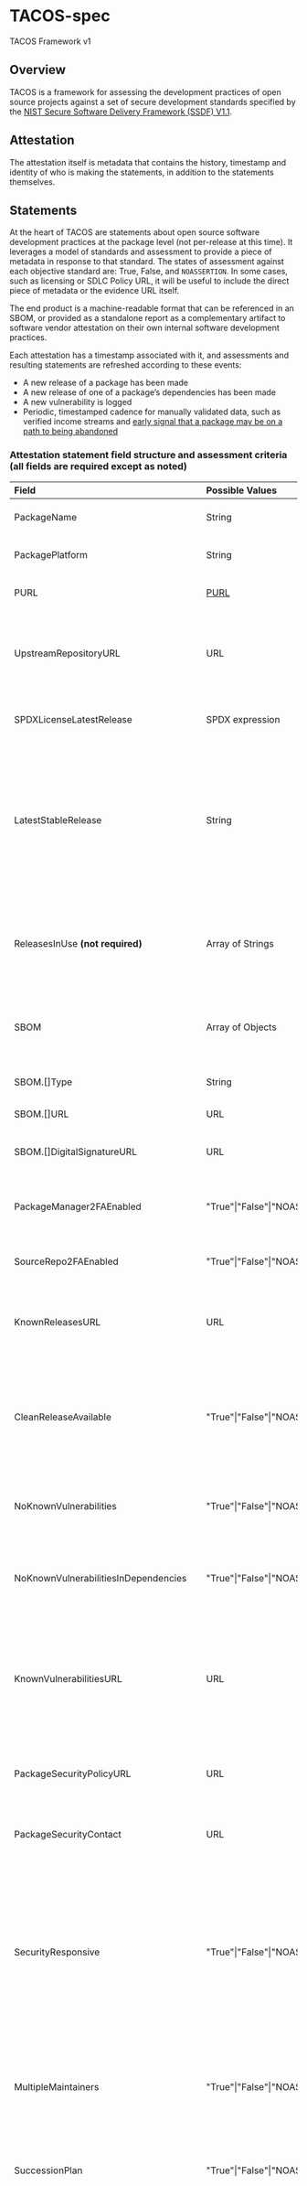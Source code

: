 # TACOS-spec
TACOS Framework v1

## Overview
TACOS is a framework for assessing the development practices of open source projects against a set of secure development standards specified by the [NIST Secure Software Delivery Framework (SSDF) V1.1](https://csrc.nist.gov/Projects/ssdf).

## Attestation
The attestation itself is metadata that contains the history, timestamp and identity of who is making the statements, in addition to the statements themselves.

## Statements
At the heart of TACOS are statements about open source software development practices at the package level (not per-release at this time). It leverages a model of standards and assessment to provide a piece of metadata in response to that standard. The states of assessment against each objective standard are: True, False, and `NOASSERTION`. In some cases, such as licensing or SDLC Policy URL, it will be useful to include the direct piece of metadata or the evidence URL itself.  

The end product is a machine-readable format that can be referenced in an SBOM, or provided as a standalone report as a complementary artifact to software vendor attestation on their own internal software development practices.

Each attestation has a timestamp associated with it, and assessments and resulting statements are refreshed according to these events:
- A new release of a package has been made
- A new release of one of a package’s dependencies has been made
- A new vulnerability is logged
- Periodic, timestamped cadence for manually validated data, such as verified income streams and [early signal that a package may be on a path to being abandoned](https://blog.tidelift.com/up-to-20-percent-of-your-application-dependencies-may-be-unmaintained)

### Attestation statement field structure and assessment criteria (all fields are required except as noted)
|Field   |Possible Values   |Description   |Assessment   |
|:-|:--|:--|:--|
|PackageName   |String   |Canonicalize package name   |Canonicalization process applied to metadata   |
|PackagePlatform   |String   |Canonicalize package manager for the package   |Canonicalization process applied to metadata   |
|PURL   |[PURL](https://github.com/package-url/purl-spec#some-purl-examples)   |Validated PURL (package URL) for the package   |Canonicalization process applied to metadata   |
|UpstreamRepositoryURL   |URL   |Validated URL for source code in order to do other standards assessments, and record changes in its dependencies   |Manually verified upstream repository url metadata   |
|SPDXLicenseLatestRelease   |SPDX expression   |Normalized, machine readable licensing data   |Manually verified, SPDX formatted metadata   |
|LatestStableRelease   |String   |Point release, mapped in the correct versioning scheme   |Manually verified versioning scheme and ingestion of latest stable (no alpha, RC, etc.) release from upstream package managers resulting in metadata   |
|ReleasesInUse **(not required)**   |Array of Strings   |Releases in use within an application or organization (not required)   |Metadata derived from SBOM output, and dependency graph mapping to attest to full graphs   |
|SBOM   |Array of Objects   |CycloneDX or SPDX SBOM of build of latest release. Each SBOM field has the following subfields   |Ability to generate and deliver the SBOM   |
|SBOM.[]Type   |String   |One of “CycloneDX” or “SPDX”   |   |
|SBOM.[]URL   |URL   |URL of the referenced SBOM   |   |
|SBOM.[]DigitalSignatureURL   |URL   |URL for the digital signature of the SBOM referred to by SBOM.URL   |   |
|PackageManager2FAEnabled   |"True"\|"False"\|"NOASSERTION"   |First-party attestation to 2FA practices on the release processes   |Maintainers use 2FA to push releases to the package manager   |
|SourceRepo2FAEnabled   |"True"\|"False"\|"NOASSERTION"    |First-party attestation to 2FA practices on the source repository   |Maintainers use 2FA to access the source code repository   |
|KnownReleasesURL   |URL   |URL that returns a mapping of all releases for this package   |Mapped metadata generated off of verified versioning scheme   |
|CleanReleaseAvailable   |"True"\|"False"\|"NOASSERTION"    |There is a release available of this package that is free from vulnerabilities, and the latest compatible version of all dependencies are maintained and have no known vulnerabilities   |Release available with no vulnerabilities in package or package dependencies, and no unmaintained dependencies   |
|NoKnownVulnerabilities   |"True"\|"False"\|"NOASSERTION"    |This package's latest release includes fixes for all known vulnerabilities |There are zero CVEs for the package on the latest release   |
|NoKnownVulnerabilitiesInDependencies   |"True"\|"False"\|"NOASSERTION"    |The dependencies of this package's latest release all have no known vulnerabilities in their latest releases |There are zero CVEs in the latest release of all dependencies of the latest package release   |
|KnownVulnerabilitiesURL   |URL   |URL listing all vulnerabilities that affect the package and its dependencies   |Mapped metadata, including maintainer verification on which release streams are receiving security updates   |
|PackageSecurityPolicyURL   |URL   |URL of active security policy with clear steps for coordinated disclosure of vulnerabilities   |Discoverable security policy exists   |
|PackageSecurityContact   |URL   |URL of active security contact in the event of a vulnerability   |Discoverable security contact exists   |
|SecurityResponsive   |"True"\|"False"\|"NOASSERTION"    |Identifies whether the project is likely to respond to security issues   |Passes automated checks and manual verification that indicates there is at least one maintainer that is paying attention to potential bugs or security risks that could compromise the software supply chain   |
|MultipleMaintainers   |"True"\|"False"\|"NOASSERTION"    |Identifies whether the project has multiple maintainers to ensure package and community sustainability   |>1 release manager detected through package manager   |
|SuccessionPlan   |"True"\|"False"\|"NOASSERTION"    |Identifies whether the project has a succession plan in place when a maintainer is ready to stop maintaining the package   |Maintainer attestation exists   |
|NoBinariesInRepository   |"True"\|"False"\|"NOASSERTION"    |Identifies whether the project has generated executable (binary) artifacts in the source repository that could result in maliciously subverted executables   |Passes OpenSSF Scorecard binary artifacts check OR Maintainer attestation to override automated check   |
|CodeReviewPractice   |"True"\|"False"\|"NOASSERTION"    |Consistent review of PRs in order to address bugs or vulnerabilities sooner, and also any potential contributions from bad actors   |Passes OpenSSF Scorecard code review check OR Maintainer attestation to override automated check   |
|FuzzingPractice   |"True"\|"False"\|"NOASSERTION"    |Assessing the practice of feeding random data in to expose exploitable bugs   |Passes OpenSSF Scorecard fuzzing check OR Maintainer attests to use of a fuzzing tool   |
|ReleasesDigitallySigned   |"True"\|"False"\|"NOASSERTION"    |Attests to the provenance of artifacts   |Maintainer attestation or manually verified metadata   |
|SDLCPolicyURL   |URL   |URL of development practices or standards for the package  |Discoverable body of SDLC standards exists   |
|SDLCEvidenceDataURL   |URL   |URL of package development and development practices activity   |Discoverable record of SDLC actions and maintainer attestations exists   |
|PackageStatus   |Object    |Validated data on the package that may be signaling that it will be abandoned, deprecated, or moved to EOL   |Passes automated checks and manual verification that indicates there is at least one maintainer that is paying attention to potential bugs or security risks that could compromise the software supply chain   |
|PackageStatus.Status   |String   |One of "Active", "Inactive", "Deprecated", "Removed", or "EOL"   |   |
|PackageStatus.LastModifiedDateTimeUTC   |Timestamp   |Logged time of manual validation in UTC   |   |
|IncomeStreams   |Array of Objects\|"NOASSERTION"    |Package has validated income streams including lifting income from Tidelift, corporate backing, foundation, or variable/community backing   |Manually verified OR maintainer attested metadata   |
|IncomeStreams.[]Type   |String   |Any of "Lifted", "Corporate", "Foundation", "Variable", or "None"   |   |
|IncomeStreams.[]EvidenceURL   |URL   |URL of the income stream evidence   |   |
|IncomeStreams.[]LastModifiedDateTimeUTC   |Timestamp   |Logged time of manual validation   |   |


### NIST SSDF mappings
Each field in this framework maps to the [NIST Secure Software Development Framework (SSDF) v1.1](https://csrc.nist.gov/Projects/ssdf). This framework is a continuum of software practices from setting a solid foundation for an organization and clear processes and standards for success, through the actual development work, and to the state where ‘what happens when problems arise’. 

The NIST SSDF v. 1.1 categories are:
 1. **Prepare the organization:** Organizations should ensure that people, processes, and technology are prepared to perform secure software development at the organization level.
- IncomeStreams
- PackageManager2FAEnabled
- SourceRepo2FAEnabled
- LatestStableRelease
- KnownReleasesURL
- PackageStatus
- SDLCPolicyURL
- SDLCEvidenceDataURL
- MultipleMaintainers
- SuccessionPlan

2. **Protecting the software:** Organizations should protect all components of their software from tampering and unauthorized access. 
- SBOM: Type, Version, URL, Format, Digital signature
- NoBinariesInRepository
- FuzzingPractice
- ReproducibleBuilds
- ReleasesDigitallySigned

3. **Produce well-secured software:** Organizations should leverage people, processes and tools to produce well-secured software with minimal security vulnerabilities in its releases.
- PackageName
- UpstreamRepositoryURL
- CleanReleaseAvailable
- CodeReviewPractice
- PackageSecurityPolicyURL
- PackageSecurityContact
- SecurityResponsive

4. **Respond to vulnerabilities:** Organizations should identify residual vulnerabilities in their software releases and have process and accountability to respond appropriately to those vulnerabilities and prevent similar ones from occurring in the future.
- CleanReleaseAvailable
- NoKnownVulnerabilities
- NoKnownVulnerabilitiesInDependencies
- KnownVulnerabilitiesURL
